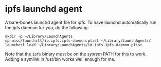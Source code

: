 # ipfs launchd agent

A bare-bones launchd agent file for ipfs. To have launchd automatically run the ipfs daemon for you, do the following:

    mkdir -p ~/Library/LaunchAgents
    cp misc/launchctl/io.ipfs.ipfs-daemon.plist ~/Library/LaunchAgents/
    launchctl load ~/Library/LaunchAgents/io.ipfs.ipfs-daemon.plist

Note that the `ipfs` binary must be on the *system* PATH for this to work. Adding a symlink in /usr/bin works well enough for me.

